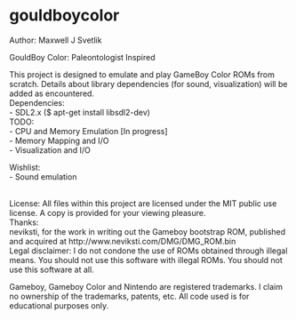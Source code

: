 # gouldboycolor
Author: Maxwell J Svetlik

GouldBoy Color: Paleontologist Inspired

This project is designed to emulate and play GameBoy Color ROMs from scratch.
Details about library dependencies (for sound, visualization) will be added as encountered.
<br/>
Dependencies:<br/>
    - SDL2.x ($ apt-get install libsdl2-dev) <br/>
TODO:<br/>
    - CPU and Memory Emulation [In progress] <br/>
    - Memory Mapping and I/O <br/>
    - Visualization and I/O <br/>

Wishlist: <br/>
    - Sound emulation <br/>

<br/>
License: All files within this project are licensed under the MIT public use license.
A copy is provided for your viewing pleasure.

<br/>
Thanks:<br/>
    neviksti, for the work in writing out the Gameboy bootstrap ROM, published and acquired at http://www.neviksti.com/DMG/DMG_ROM.bin
<br/>
Legal disclaimer: I do not condone the use of ROMs obtained through illegal means.
You should not use this software with illegal ROMs. You should not use this software at all.

Gameboy, Gameboy Color and Nintendo are registered trademarks. I claim no ownership of the trademarks, patents, etc. 
All code used is for educational purposes only.
